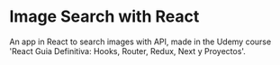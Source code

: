 # Image Search with React

An app in React to search images with API, made in the Udemy course 'React Guia Definitiva: Hooks, Router, Redux, Next y Proyectos'.
